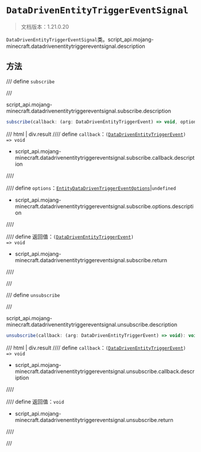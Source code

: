 # `DataDrivenEntityTriggerEventSignal`

> 文档版本：1.21.0.20

`DataDrivenEntityTriggerEventSignal`类。script_api.mojang-minecraft.datadrivenentitytriggereventsignal.description

## 方法

/// define
`subscribe`


///

script_api.mojang-minecraft.datadrivenentitytriggereventsignal.subscribe.description

```js
subscribe(callback: (arg: DataDrivenEntityTriggerEvent) => void, options?: EntityDataDrivenTriggerEventOptions): (arg: DataDrivenEntityTriggerEvent) => void
```

/// html | div.result
//// define
`callback`：<code>(<a href="../datadrivenentitytriggerevent/">DataDrivenEntityTriggerEvent</a>) =&gt; void</code>

- script_api.mojang-minecraft.datadrivenentitytriggereventsignal.subscribe.callback.description


////

//// define
`options`：[`EntityDataDrivenTriggerEventOptions`](./entitydatadriventriggereventoptions.md)|`undefined`

- script_api.mojang-minecraft.datadrivenentitytriggereventsignal.subscribe.options.description


////

//// define
返回值：<code>(<a href="../datadrivenentitytriggerevent/">DataDrivenEntityTriggerEvent</a>) =&gt; void</code>

- script_api.mojang-minecraft.datadrivenentitytriggereventsignal.subscribe.return


////

///


/// define
`unsubscribe`


///

script_api.mojang-minecraft.datadrivenentitytriggereventsignal.unsubscribe.description

```js
unsubscribe(callback: (arg: DataDrivenEntityTriggerEvent) => void): void
```

/// html | div.result
//// define
`callback`：<code>(<a href="../datadrivenentitytriggerevent/">DataDrivenEntityTriggerEvent</a>) =&gt; void</code>

- script_api.mojang-minecraft.datadrivenentitytriggereventsignal.unsubscribe.callback.description


////

//// define
返回值：`void`

- script_api.mojang-minecraft.datadrivenentitytriggereventsignal.unsubscribe.return


////

///


